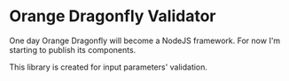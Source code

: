 # Orange Dragonfly Validator

One day Orange Dragonfly will become a NodeJS framework. For now I'm starting to publish its components.

This library is created for input parameters' validation.